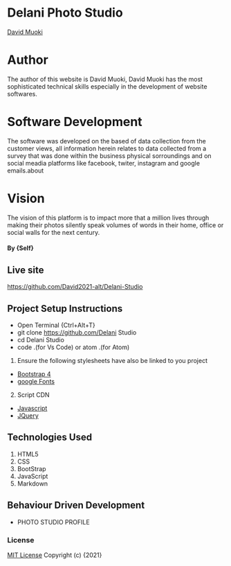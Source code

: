 # Delani Photo Studio

[David Muoki](https://github.com/David2021-alt)
# Author
The author of this website is David Muoki, David Muoki has the most sophisticated technical skills especially in the development of website softwares.

# Software Development
The software was developed on the based of data collection from the customer views, all information herein relates to data collected from a survey that was done within the business physical sorroundings and on social meadia platforms like facebook, twiter, instagram and google emails.about

# Vision
The vision of this platform is to impact more that a million lives through making their photos silently speak volumes of words in their home, office or social walls for the next century.

#### By **{Self}**
## 


## Live site
https://github.com/David2021-alt/Delani-Studio
 
## Project Setup Instructions
* Open Terminal {Ctrl+Alt+T}
* git clone https://github.com/Delani Studio
* cd Delani Studio
* code .(for Vs Code) or atom .(for Atom)

1. Ensure the following stylesheets have also be linked to you project
* [Bootstrap 4](https://maxcdn.bootstrapcdn.com/bootstrap/4.0.0/css/bootstrap.min.css)
* [google Fonts](https://use.fontawesome.com/releases/v5.5.0/css/all.css)

2. Script CDN
* [Javascript](https://ajax.googleapis.com/ajax/libs/jquery/3.5.1/jquery.min.js)
* [JQuery](https://ajax.googleapis.com/ajax/libs/jquery/3.5.1/jquery.min.js)
## Technologies Used
1. HTML5
2. CSS
3. BootStrap
4. JavaScript
5. Markdown
## Behaviour Driven Development
* PHOTO STUDIO PROFILE

### License
 [MIT License](https://github.com/alvynah/pizza-grub/blob/master/License) Copyright (c) {2021} 